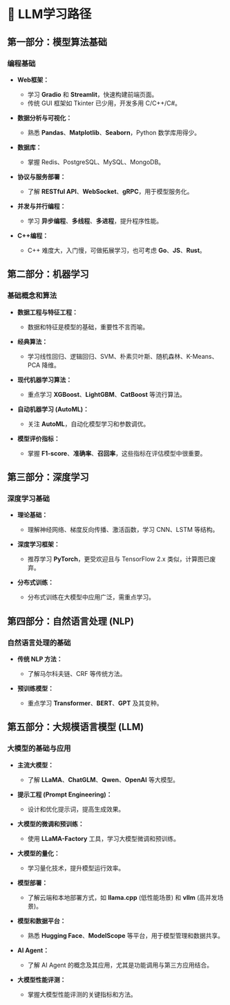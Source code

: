 
# 📲 LLM学习路径

## 第一部分：模型算法基础

### 编程基础

- **Web框架：**
  - 学习 **Gradio** 和 **Streamlit**，快速构建前端页面。
  - 传统 GUI 框架如 Tkinter 已少用，开发多用 C/C++/C#。

- **数据分析与可视化：**
  - 熟悉 **Pandas**、**Matplotlib**、**Seaborn**，Python 数学库用得少。

- **数据库：**
  - 掌握 Redis、PostgreSQL、MySQL、MongoDB。

- **协议与服务部署：**
  - 了解 **RESTful API**、**WebSocket**、**gRPC**，用于模型服务化。

- **并发与并行编程：**
  - 学习 **异步编程**、**多线程**、**多进程**，提升程序性能。

- **C++编程：**
  - C++ 难度大，入门慢，可做拓展学习，也可考虑 **Go**、**JS**、**Rust**。

## 第二部分：机器学习

### 基础概念和算法

- **数据工程与特征工程：**
  - 数据和特征是模型的基础，重要性不言而喻。

- **经典算法：**
  - 学习线性回归、逻辑回归、SVM、朴素贝叶斯、随机森林、K-Means、PCA 降维。

- **现代机器学习算法：**
  - 重点学习 **XGBoost**、**LightGBM**、**CatBoost** 等流行算法。

- **自动机器学习 (AutoML)：**
  - 关注 **AutoML**，自动化模型学习和参数调优。

- **模型评价指标：**
  - 掌握 **F1-score**、**准确率**、**召回率**，这些指标在评估模型中很重要。

## 第三部分：深度学习

### 深度学习基础

- **理论基础：**
  - 理解神经网络、梯度反向传播、激活函数，学习 CNN、LSTM 等结构。

- **深度学习框架：**
  - 推荐学习 **PyTorch**，更受欢迎且与 TensorFlow 2.x 类似，计算图已废弃。

- **分布式训练：**
  - 分布式训练在大模型中应用广泛，需重点学习。

## 第四部分：自然语言处理 (NLP)

### 自然语言处理的基础

- **传统 NLP 方法：**
  - 了解马尔科夫链、CRF 等传统方法。

- **预训练模型：**
  - 重点学习 **Transformer**、**BERT**、**GPT** 及其变种。

## 第五部分：大规模语言模型 (LLM)

### 大模型的基础与应用

- **主流大模型：**
  - 了解 **LLaMA**、**ChatGLM**、**Qwen**、**OpenAI** 等大模型。

- **提示工程 (Prompt Engineering)：**
  - 设计和优化提示词，提高生成效果。

- **大模型的微调和预训练：**
  - 使用 **LLaMA-Factory** 工具，学习大模型微调和预训练。

- **大模型的量化：**
  - 学习量化技术，提升模型运行效率。

- **模型部署：**
  - 了解云端和本地部署方式，如 **llama.cpp** (低性能场景) 和 **vllm** (高并发场景)。

- **模型和数据平台：**
  - 熟悉 **Hugging Face**、**ModelScope** 等平台，用于模型管理和数据共享。

- **AI Agent：**
  - 了解 AI Agent 的概念及其应用，尤其是功能调用与第三方应用结合。

- **大模型性能评测：**
  - 掌握大模型性能评测的关键指标和方法。
